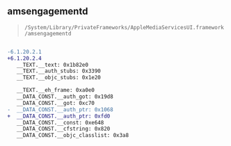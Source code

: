 ## amsengagementd

> `/System/Library/PrivateFrameworks/AppleMediaServicesUI.framework/amsengagementd`

```diff

-6.1.20.2.1
+6.1.20.2.4
   __TEXT.__text: 0x1b82e0
   __TEXT.__auth_stubs: 0x3390
   __TEXT.__objc_stubs: 0x1e20

   __TEXT.__eh_frame: 0xa0e0
   __DATA_CONST.__auth_got: 0x19d8
   __DATA_CONST.__got: 0xc70
-  __DATA_CONST.__auth_ptr: 0x1068
+  __DATA_CONST.__auth_ptr: 0xfd0
   __DATA_CONST.__const: 0xe648
   __DATA_CONST.__cfstring: 0x820
   __DATA_CONST.__objc_classlist: 0x3a8

```
